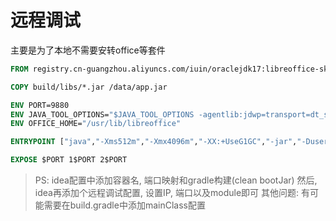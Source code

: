 # 远程调试

主要是为了本地不需要安转office等套件

```Dockerfile
FROM registry.cn-guangzhou.aliyuncs.com/iuin/oraclejdk17:libreoffice-skywalking

COPY build/libs/*.jar /data/app.jar

ENV PORT=9880
ENV JAVA_TOOL_OPTIONS="$JAVA_TOOL_OPTIONS -agentlib:jdwp=transport=dt_socket,server=y,suspend=n,address=*:2$PORT"
ENV OFFICE_HOME="/usr/lib/libreoffice"

ENTRYPOINT ["java","-Xms512m","-Xmx4096m","-XX:+UseG1GC","-jar","-Duser.language=zh","-Dserver.port=$PORT","-Djdk.attach.allowAttachSelf=true","-Dnet.bytebuddy.agent.attacher.dump=/tmp/arthas.dump","/data/app.jar"]

EXPOSE $PORT 1$PORT 2$PORT

```

> PS: idea配置中添加容器名, 端口映射和gradle构建(clean bootJar)
> 然后, idea再添加个远程调试配置, 设置IP, 端口以及module即可
> 其他问题: 有可能需要在build.gradle中添加mainClass配置
